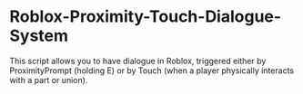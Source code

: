# Roblox-Proximity-Touch-Dialogue-System
This script allows you to have dialogue in Roblox, triggered either by ProximityPrompt (holding E) or by Touch (when a player physically interacts with a part or union).

